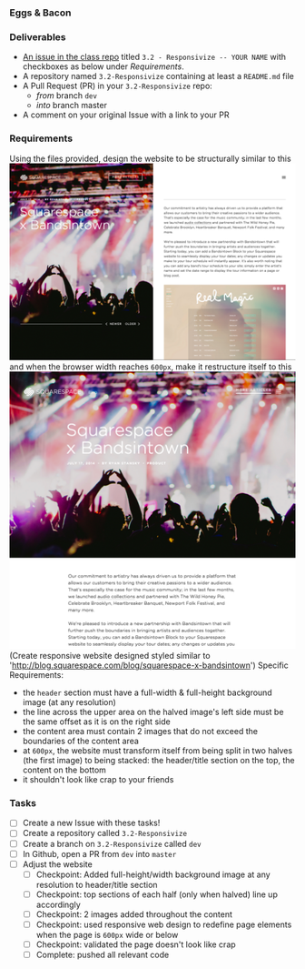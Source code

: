 ### Eggs & Bacon

### Deliverables
* [An issue in the class repo](https://github.com/tiy-chs-ruby/assignments-june-2015) titled `3.2 - Responsivize -- YOUR NAME` with checkboxes as below under _Requirements_.
* A repository named `3.2-Responsivize` containing at least a `README.md` file
* A Pull Request (PR) in your `3.2-Responsivize` repo:
  * _from_ branch `dev`
  * _into_ branch master
* A comment on your original Issue with a link to your PR

### Requirements
Using the files provided, design the website to be structurally similar to this
![](./images/blog--halved.png)
and when the browser width reaches `600px`, make it restructure itself to this
![](./images/blog--full.png)
(Create responsive website designed styled similar to 'http://blog.squarespace.com/blog/squarespace-x-bandsintown')
Specific Requirements:
* the `header` section must have a full-width & full-height background image (at any resolution)
* the line across the upper area on the halved image's left side must be the same offset as it is on the right side
* the content area must contain 2 images that do not exceed the boundaries of the content area
* at `600px`, the website must transform itself from being split in two halves (the first image) to being stacked: the header/title section on the top, the content on the bottom
* it shouldn't look like crap to your friends

### Tasks
- [ ] Create a new Issue with these tasks!
- [ ] Create a repository called `3.2-Responsivize`
- [ ] Create a branch on `3.2-Responsivize` called `dev`
- [ ] In Github, open a PR from `dev` into `master`
- [ ] Adjust the website
  - [ ] Checkpoint: Added full-height/width background image at any resolution to header/title section
  - [ ] Checkpoint: top sections of each half (only when halved) line up accordingly
  - [ ] Checkpoint: 2 images added throughout the content
  - [ ] Checkpoint: used responsive web design to redefine page elements when the page is `600px` wide or below
  - [ ] Checkpoint: validated the page doesn't look like crap
  - [ ] Complete: pushed all relevant code
